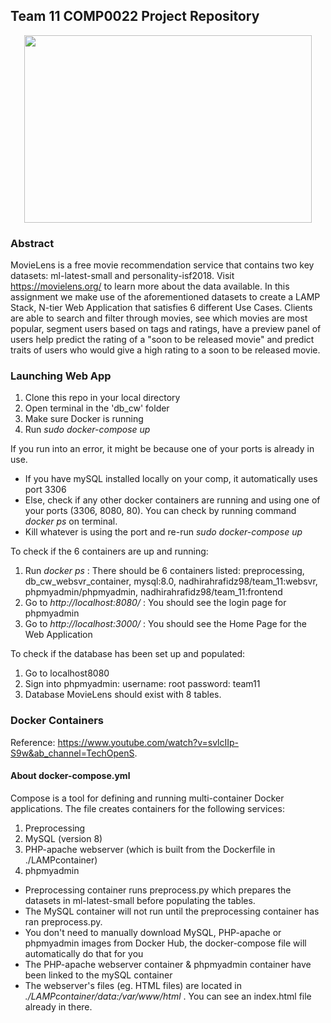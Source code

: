 ## Team 11 COMP0022 Project Repository
<p align="center">
<img src="https://user-images.githubusercontent.com/35294224/111269423-89942a00-8626-11eb-808b-82994fb62cce.png" width="460" height="300">
</p>

### Abstract
MovieLens is a free movie recommendation service that contains two key datasets: ml-latest-small and personality-isf2018. Visit https://movielens.org/ to learn more about the data available. In this assignment we make use of the aforementioned datasets to create a LAMP Stack, N-tier Web Application that satisfies 6 different Use Cases. Clients are able to search and filter through movies, see which movies are most popular, segment users based on tags and ratings, have a preview panel of users help predict the rating of a "soon to be released movie" and predict traits of users who would give a high rating to a soon to be released movie.

### Launching Web App
1. Clone this repo in your local directory
2. Open terminal in the 'db_cw' folder
3. Make sure Docker is running
4. Run _sudo docker-compose up_

If you run into an error, it might be because one of your ports is already in use. 
- If you have mySQL installed locally on your comp, it automatically uses port 3306  
- Else, check if any other docker containers are running and using one of your ports (3306, 8080, 80). You can check by running command _docker ps_ on terminal. 
- Kill whatever is using the port and re-run _sudo docker-compose up_ 

To check if the 6 containers are up and running:
1. Run _docker ps_  : There should be 6 containers listed: preprocessing, db_cw_websvr_container, mysql:8.0, nadhirahrafidz98/team_11:websvr, phpmyadmin/phpmyadmin, nadhirahrafidz98/team_11:frontend
2. Go to _http://localhost:8080/_  : You should see the login page for phpmyadmin
3. Go to _http://localhost:3000/_  : You should see the Home Page for the Web Application

To check if the database has been set up and populated: 
1. Go to localhost8080
2. Sign into phpmyadmin:
        username: root
        password: team11
3. Database MovieLens should exist with 8 tables. 

### Docker Containers
Reference: https://www.youtube.com/watch?v=svlcIIp-S9w&ab_channel=TechOpenS.

#### About docker-compose.yml
Compose is a tool for defining and running multi-container Docker applications. The file creates containers for the following services:
1. Preprocessing
2. MySQL (version 8)
3. PHP-apache webserver (which is built from the Dockerfile in ./LAMPcontainer)
4. phpmyadmin

- Preprocessing container runs preprocess.py which prepares the datasets in ml-latest-small before populating the tables. 
- The MySQL container will not run until the preprocessing container has ran preprocess.py. 
- You don't need to manually download MySQL, PHP-apache or phpmyadmin images from Docker Hub, the docker-compose file will automatically do that for you 
- The PHP-apache webserver container & phpmyadmin container have been linked to the mySQL container
- The webserver's files (eg. HTML files) are located in _./LAMPcontainer/data:/var/www/html_ . You can see an index.html file already in there. 
